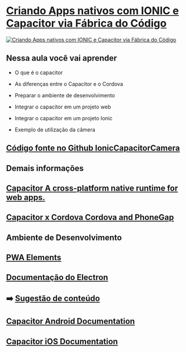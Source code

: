 # [Criando Apps nativos com IONIC e Capacitor via Fábrica do Código](https://youtu.be/GyBjSiQWMec)

[![Criando Apps nativos com IONIC e Capacitor via Fábrica do Código](http://img.youtube.com/vi/GyBjSiQWMec/0.jpg)](http://www.youtube.com/watch?v=GyBjSiQWMec "Criando Apps nativos com IONIC e Capacitor via Fábrica do Código")

## Nessa aula você vai aprender

- O que é o capacitor

- As diferenças entre o Capacitor e o Cordova

- Preparar o ambiente de desenvolvimento

- Integrar o capacitor em um projeto web

- Integrar o capacitor em um projeto Ionic

- Exemplo de utilização da câmera

## [Código fonte no **Github IonicCapacitorCamera**](https://github.com/fabricadecodigo/IonicCapacitorCamera)

## Demais informações

## [Capacitor A cross-platform native runtime for web apps.](https://capacitorjs.com/)

## [Capacitor x Cordova Cordova and PhoneGap](https://capacitorjs.com/docs/cordova)

## Ambiente de Desenvolvimento

## [PWA Elements](https://capacitorjs.com/docs/web/pwa-elements)
## [Documentação do Electron](https://www.electronjs.org/docs)

## ➡️ [Sugestão de conteúdo](https://forms.gle/Dsvwyxs31cJnC23k8) 

## [Capacitor Android Documentation](https://capacitorjs.com/docs/android)

## [Capacitor iOS Documentation](https://capacitorjs.com/docs/ios)

